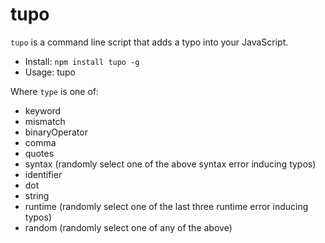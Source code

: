 # tupo

`tupo` is a command line script that adds a typo into your JavaScript.

* Install: `npm install tupo -g`
* Usage: tupo <filename> <type>

Where `type` is one of:

* keyword
* mismatch
* binaryOperator
* comma
* quotes
* syntax (randomly select one of the above syntax error inducing typos)
* identifier
* dot
* string
* runtime (randomly select one of the last three runtime error inducing typos)
* random (randomly select one of any of the above)




